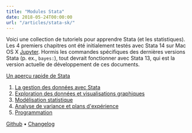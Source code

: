 ```yaml
---
title: "Modules Stata"
date: 2018-05-24T00:00:00
url: "/articles/stata-sk/"
---
```


Voici une collection de tutoriels pour apprendre Stata (et les statistiques). Les 4 premiers chapitres ont été initialement testés avec Stata 14 sur Mac OS X [Jupyter](https://kylebarron.dev/stata_kernel/). Hormis les commandes spécifiques des dernières versions Stata (p. ex., `bayes:`), tout devrait fonctionner avec Stata 13, qui est la version actuelle de développement de ces documents.

[Un aperçu rapide de Stata](/articles/stata-sk/00-intro.html) <br>

1. [La gestion des données avec Stata](/articles/stata-sk/01-data.html)
2. [Exploration des données et visualisations graphiques](/articles/stata-sk/02-graphics.html)
3. [Modélisation statistique](/articles/stata-sk/03-glm.html)
4. [Analyse de variance et plans d'expérience](/articles/stata-sk/04-anova.html)
5. [Programmation](/articles/stata-sk/05-programming.html)

[Github](https://github.com/even4void/stata-sk) • [Changelog](/articles/stata-sk/history.txt)
